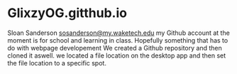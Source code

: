# GlixzyOG.gitthub.io
Sloan Sanderson sosanderson@my.waketech.edu
my Github account at the moment is for school and learning in class. Hopefully something that has to do with webpage developement
We created a Github repository and then cloned it aswell.
we located a file location on the desktop app and then set the file location to a specific spot. 
